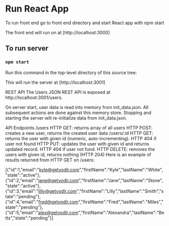 # Run React App

To run front end go to front end directory and start React app with npm start

The front end will run on at [http://localhost:3000]

## To run server

### `npm start`

Run this command in the top-level directory of this source tree:

This will run the server at [http://localhost:3001]

REST API
The Users JSON REST API is exposed at http://localhost:3001/users.

On server start, user data is read into memory from init_data.json. All subsequent actions are done against this memory store. Stopping and starting the server will re-initialize data from init_data.json.

API Endpoints
/users
HTTP GET: returns array of all users
HTTP POST: creates a new user, returns the created user data
/users/:id
HTTP GET: returns the user with given id (numeric, auto-incrementing). HTTP 404 if user not found
HTTP PUT: updates the user with given id and returns updated record. HTTP 404 if user not fund.
HTTP DELETE: removes the users with given id, returns nothing (HTTP 204)
Here is an example of results returned from HTTP GET on /users:

[{"id":1,"email":"kyle@getyodlr.com","firstName":"Kyle","lastName":"White","state":"active"},
{"id":2,"email":"jane@getyodlr.com","firstName":"Jane","lastName":"Stone","state":"active"},
{"id":3,"email":"lilly@getyodlr.com","firstName":"Lilly","lastName":"Smith","state":"pending"},
{"id":4,"email":"fred@getyodlr.com","firstName":"Fred","lastName":"Miles","state":"pending"},
{"id":5,"email":"alex@getyodlr.com","firstName":"Alexandra","lastName":"Betts","state":"pending"}]
